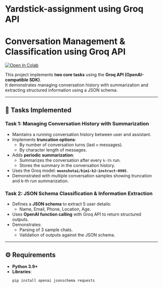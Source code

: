 # Yardstick-assignment using Groq API  

# Conversation Management & Classification using Groq API

[![Open In Colab](https://colab.research.google.com/assets/colab-badge.svg)](https://colab.research.google.com/drive/1Rkr6vEWrR-1yfwAXabNDSMnNzpTAlsH9)


This project implements **two core tasks** using the **Groq API (OpenAI-compatible SDK)**.  
It demonstrates managing conversation history with summarization and extracting structured information using a JSON schema.

---

## 📌 Tasks Implemented  

### **Task 1: Managing Conversation History with Summarization**  
- Maintains a running conversation history between user and assistant.  
- Implements **truncation options**:  
  - By number of conversation turns (last `n` messages).  
  - By character length of messages.  
- Adds **periodic summarization**:  
  - Summarizes the conversation after every `k-th` run.  
  - Stores the summary in the conversation history.  
- Uses the Groq model: **`moonshotai/kimi-k2-instruct-0905`**.  
- Demonstrated with multiple conversation samples showing truncation and k-th run summarization.  

### **Task 2: JSON Schema Classification & Information Extraction**  
- Defines a **JSON schema** to extract 5 user details:  
  - Name, Email, Phone, Location, Age.  
- Uses **OpenAI function calling** with Groq API to return structured outputs.  
- Demonstrates:  
  - Parsing of 3 sample chats.  
  - Validation of outputs against the JSON schema.  

---

## ⚙️ Requirements  

- **Python 3.9+**  
- **Libraries**:  
  ```bash
  pip install openai jsonschema requests
